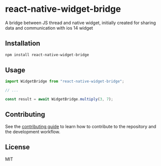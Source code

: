 # react-native-widget-bridge

A bridge between JS thread and native widget, initially created for sharing data and communication with ios 14 widget

## Installation

```sh
npm install react-native-widget-bridge
```

## Usage

```js
import WidgetBridge from "react-native-widget-bridge";

// ...

const result = await WidgetBridge.multiply(3, 7);
```

## Contributing

See the [contributing guide](CONTRIBUTING.md) to learn how to contribute to the repository and the development workflow.

## License

MIT
